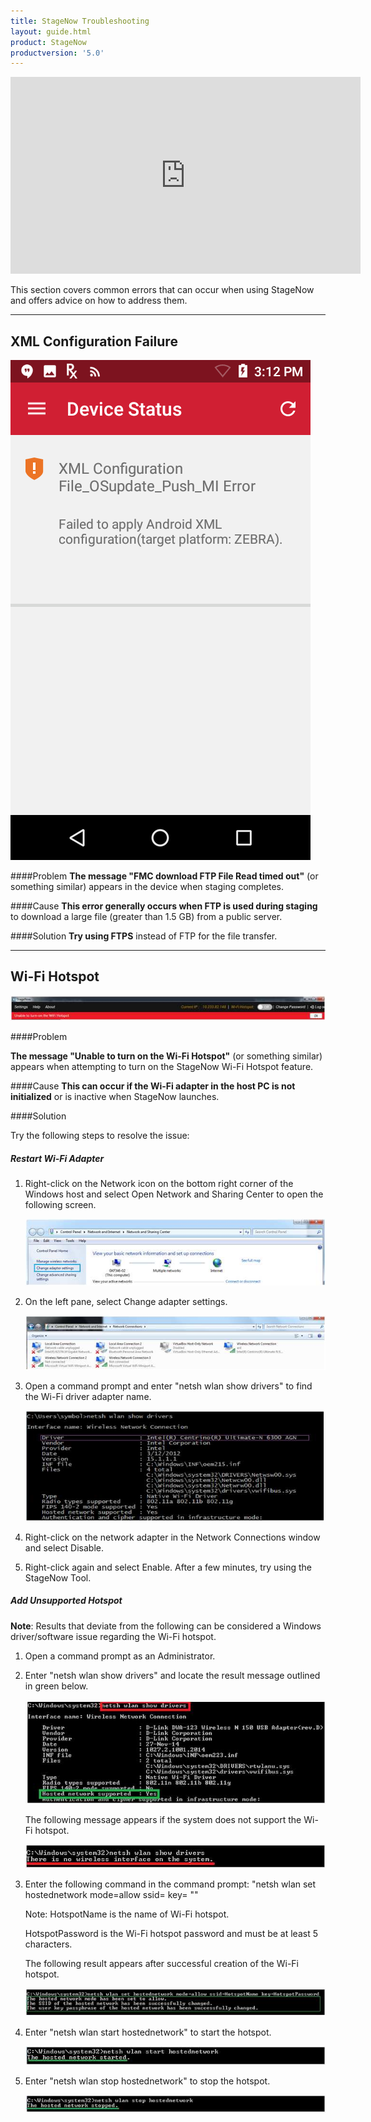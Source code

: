 ```yaml
---
title: StageNow Troubleshooting
layout: guide.html
product: StageNow
productversion: '5.0'
---
```


<iframe width="560" height="315" src="https://www.youtube.com/embed/HIHqXYVwFQ8" frameborder="0" allow="accelerometer; autoplay; encrypted-media; gyroscope; picture-in-picture" allowfullscreen></iframe>

This section covers common errors that can occur when using StageNow and offers advice on how to address them. 

-----

## XML Configuration Failure

![img](XML_configuration_failed_error.png)

####Problem
**The message "FMC download FTP File Read timed out"** (or something similar) appears in the device when staging completes. 

####Cause
**This error generally occurs when FTP is used during staging** to download a large file (greater than 1.5 GB) from a public server. 

####Solution
**Try using FTPS** instead of FTP for the file transfer. 

-----

## Wi-Fi Hotspot 

![img](../images/TroubleWifi_Error.jpg)

####Problem

**The message "Unable to turn on the Wi-Fi Hotspot"** (or something similar) appears when attempting to turn on the StageNow Wi-Fi Hotspot feature. 

####Cause
**This can occur if the Wi-Fi adapter in the host PC is not initialized** or is inactive when StageNow launches. 

####Solution 

Try the following steps to resolve the issue: 

##### Restart Wi-Fi Adapter

1. Right-click on the Network icon on the bottom right corner of the Windows host and select Open Network and Sharing Center to open the following screen.

   ![img](../images/TroubleWifi_NWSharingCenter.jpg)

2. On the left pane, select Change adapter settings.

   ![img](../images/TroubleWifi_ChangeSettings.jpg)

3. Open a command prompt and enter "netsh wlan show drivers" to find the Wi-Fi driver adapter name.

   ![img](../images/TroubleWifi_CommandPrompt.jpg)

4. Right-click on the network adapter in the Network Connections window and select Disable. 

5. Right-click again and select Enable. After a few minutes, try using the StageNow Tool.


##### Add Unsupported Hotspot

**Note**: Results that deviate from the following can be considered a Windows driver/software issue regarding the Wi-Fi hotspot. 


1. Open a command prompt as an Administrator.

2. Enter "netsh wlan show drivers" and locate the result message outlined in green below.

   ![img](../images/TroubleWifi_ShowDrivers.jpg)

   The following message appears if the system does not support the Wi-Fi hotspot.

   ![img](../images/TroubleWifi_NoHotspotMessage.jpg)

3. Enter the following command in the command prompt: 
"netsh wlan set hostednetwork mode=allow ssid=<HotspotName> key= <HotspotPassword>""

   Note: HotspotName is the name of Wi-Fi hotspot.

   HotspotPassword is the Wi-Fi hotspot password and must be at least 5 characters.

   The following result appears after successful creation of the Wi-Fi hotspot.
 
   ![img](../images/TroubleWifi_HotspotCreateMessage.jpg)

4. Enter "netsh wlan start hostednetwork" to start the hotspot. 
 
   ![img](../images/TroubleWifi_StartHotspot.jpg)

5. Enter "netsh wlan stop hostednetwork" to stop the hotspot. 
 
   ![img](../images/TroubleWifi_StopHotspot.jpg)


